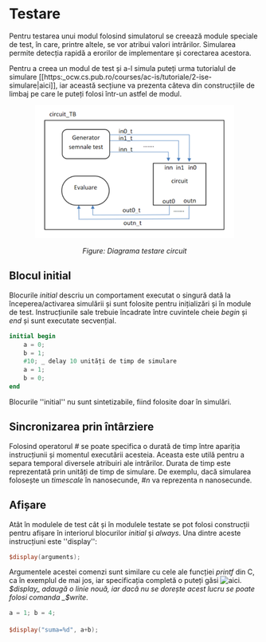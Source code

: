# Testare

Pentru testarea unui modul folosind simulatorul se creează module speciale de test, în care, printre altele, se vor atribui valori intrărilor. Simularea permite detecția rapidă a erorilor de implementare și corectarea acestora. 

Pentru a creea un modul de test și a-l simula puteți urma tutorialul de simulare [[https:_ocw.cs.pub.ro/courses/ac-is/tutoriale/2-ise-simulare|aici]], iar această secțiune va prezenta câteva din construcțiile de limbaj pe care le puteți folosi într-un astfel de modul. 


<div align="center">

![Diagrama testare circuit](../media/circuit_tb.png)

_Figure: Diagrama testare circuit_

</div>

## Blocul initial


Blocurile _initial_ descriu un comportament executat o singură dată la începerea/activarea simulării și sunt folosite pentru inițializări și în module de test. Instrucțiunile sale trebuie încadrate între cuvintele cheie _begin_ și _end_ și sunt executate secvențial.

```verilog
initial begin 
    a = 0; 
    b = 1; 
    #10; _ delay 10 unități de timp de simulare 
    a = 1; 
    b = 0; 
end 
```

Blocurile ''initial'' nu sunt sintetizabile, fiind folosite doar în simulări.


## Sincronizarea prin întârziere


Folosind operatorul _#_ se poate specifica o durată de timp între apariția instrucțiunii și momentul executării acesteia. Aceasta este utilă pentru a separa temporal diversele atribuiri ale intrărilor. Durata de timp este reprezentată prin unități de timp de simulare. De exemplu, dacă simularea folosește un _timescale_ în nanosecunde, _#n_ va reprezenta n nanosecunde.


## Afișare


Atât în modulele de test cât și în modulele testate se pot folosi construcții pentru afișare în interiorul blocurilor _initial_ și _always_. Una dintre aceste instrucțiuni este ''display'':

```verilog
$display(arguments);
```

Argumentele acestei comenzi sunt similare cu cele ale funcției _printf_ din C, ca în exemplul de mai jos, iar specificația completă o puteți găsi ![aici](https://www.chipverify.com/verilog/verilog-display-tasks). _$display_ adaugă o linie nouă, iar dacă nu se dorește acest lucru se poate folosi comanda _$write_. 

```verilog
a = 1; b = 4;

$display("suma=%d", a+b);
```

